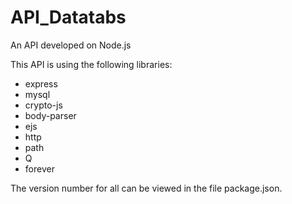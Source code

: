 # API_Datatabs
An API developed on Node.js

This API is using the following libraries:
- express
- mysql
- crypto-js
- body-parser
- ejs
- http
- path
- Q
- forever

The version number for all can be viewed in the file package.json.
